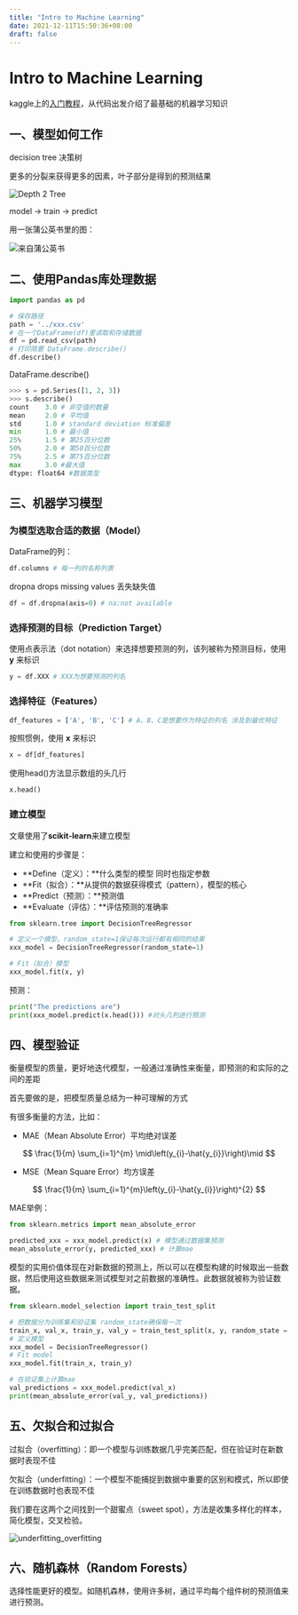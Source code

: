 ```yaml
---
title: "Intro to Machine Learning"
date: 2021-12-11T15:50:36+08:00
draft: false
---
```


# 
# Intro to Machine Learning

kaggle上的[入门教程](https://www.kaggle.com/learn/intro-to-machine-learning)，从代码出发介绍了最基础的机器学习知识

## 一、模型如何工作

decision tree 决策树

更多的分裂来获得更多的因素，叶子部分是得到的预测结果

![Depth 2 Tree](https://cdn.jsdelivr.net/gh/ZDaneel/cloudimg@main/img/202112081517347.png)

model -> train -> predict 

用一张蒲公英书里的图：

![来自蒲公英书](https://cdn.jsdelivr.net/gh/ZDaneel/cloudimg@main/img/202112081339772.png)

## 二、使用Pandas库处理数据

```python
import pandas as pd
```

```python
# 保存路径
path = '../xxx.csv'
# 在一个DataFrame(df)里读取和存储数据
df = pd.read_csv(path) 
# 打印简要 DataFrame.describe()
df.describe()
```

DataFrame.describe()

```python
>>> s = pd.Series([1, 2, 3])
>>> s.describe()
count    3.0 # 非空值的数量
mean     2.0 # 平均值
std      1.0 # standard deviation 标准偏差
min      1.0 # 最小值
25%      1.5 # 第25百分位数 
50%      2.0 # 第50百分位数
75%      2.5 # 第75百分位数
max      3.0 #最大值
dtype: float64 #数据类型
```

## 三、机器学习模型

### 为模型选取合适的数据（Model）

DataFrame的列：

```python
df.columns # 每一列的名称列表
```

dropna drops missing values 丢失缺失值

```python
df = df.dropna(axis=0) # na:not available
```

### 选择预测的目标（Prediction Target）

使用点表示法（dot notation）来选择想要预测的列，该列被称为预测目标，使用 **y** 来标识

```python
y = df.XXX # XXX为想要预测的列名 
```

### 选择特征（Features）

```python
df_features = ['A', 'B', 'C'] # A、B、C是想要作为特征的列名 涉及到最优特征
```

按照惯例，使用 **x** 来标识

```python
x = df[df_features]
```

使用head()方法显示数组的头几行

```python
x.head()
```

### 建立模型

文章使用了**scikit-learn**来建立模型

建立和使用的步骤是：

- **Define（定义）：**什么类型的模型 同时也指定参数
- **Fit（拟合）：**从提供的数据获得模式（pattern），模型的核心
- **Predict（预测）：**预测值
- **Evaluate（评估）：**评估预测的准确率

```python
from sklearn.tree import DecisionTreeRegressor

# 定义一个模型，random_state=1保证每次运行都有相同的结果
xxx_model = DecisionTreeRegressor(random_state=1)

# Fit（拟合）模型
xxx_model.fit(x, y)
```

预测：

```python
print("The predictions are")
print(xxx_model.predict(x.head())) #对头几列进行预测 
```

## 四、模型验证

衡量模型的质量，更好地迭代模型，一般通过准确性来衡量，即预测的和实际的之间的差距

首先要做的是，把模型质量总结为一种可理解的方式

有很多衡量的方法，比如：

- MAE（Mean Absolute Error）平均绝对误差

$$
\frac{1}{m} \sum_{i=1}^{m} \mid\left(y_{i}-\hat{y_{i}}\right)\mid
$$



- MSE（Mean Square Error）均方误差

$$
\frac{1}{m} \sum_{i=1}^{m}\left(y_{i}-\hat{y_{i}}\right)^{2}
$$

MAE举例：

```python
from sklearn.metrics import mean_absolute_error

predicted_xxx = xxx_model.predict(x) # 模型通过数据集预测
mean_absolute_error(y, predicted_xxx) # 计算mae
```

模型的实用价值体现在对新数据的预测上，所以可以在模型构建的时候取出一些数据，然后使用这些数据来测试模型对之前数据的准确性。此数据就被称为验证数据。

```python
from sklearn.model_selection import train_test_split

# 把数据分为训练集和验证集 random_state确保每一次
train_x, val_x, train_y, val_y = train_test_split(x, y, random_state = 0)
# 定义模型
xxx_model = DecisionTreeRegressor()
# Fit model
xxx_model.fit(train_x, train_y)

# 在验证集上计算mae
val_predictions = xxx_model.predict(val_x)
print(mean_absolute_error(val_y, val_predictions))
```

## 五、欠拟合和过拟合

过拟合（overfitting）：即一个模型与训练数据几乎完美匹配，但在验证时在新数据时表现不佳

欠拟合（underfitting）：一个模型不能捕捉到数据中重要的区别和模式，所以即使在训练数据时也表现不佳

我们要在这两个之间找到一个甜蜜点（sweet spot），方法是收集多样化的样本，简化模型，交叉检验。

![underfitting_overfitting](https://cdn.jsdelivr.net/gh/ZDaneel/cloudimg@main/img/202112092119970.png)

## 六、随机森林（Random Forests）

选择性能更好的模型。如随机森林，使用许多树，通过平均每个组件树的预测值来进行预测。
